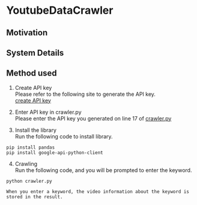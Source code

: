 # YoutubeDataCrawler

## Motivation

## System Details


## Method used
1. Create API key  
Please refer to the following site to generate the API key.  
[create API key](https://qiita.com/shinkai_/items/10a400c25de270cb02e4)

2. Enter API key in crawler.py  
Please enter the API key you generated on line 17 of [crawler.py](crawler.py)  

3. Install the library  
Run the following code to install library.  
```
pip install pandas
pip install google-api-python-client
```

4. Crawling  
Run the following code, and you will be prompted to enter the keyword.  
```
python crawler.py
```
    When you enter a keyword, the video information about the keyword is stored in the result.  